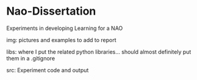 # Nao-Dissertation
Experiments in developing Learning for a NAO 

img: pictures and examples to add to report

libs: where I put the related python libraries... should almost definitely put them in a .gitignore

src: Experiment code and output
